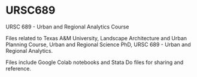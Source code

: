# URSC689
URSC 689 - Urban and Regional Analytics Course

Files related to Texas A&M University, Landscape Architecture and Urban Planning Course, Urban and Regional Science PhD, URSC 689 - Urban and Regional Analytics.

Files include Google Colab notebooks and Stata Do files for sharing and reference.
